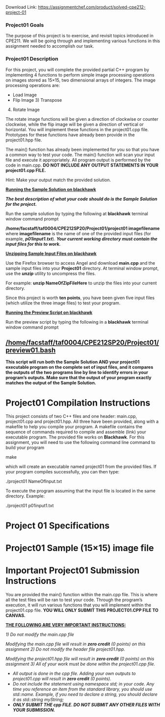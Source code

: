 Download Link: https://assignmentchef.com/product/solved-cpe212-project-01
<br>
<h3>Project01 Goals</h3>

The purpose of this project is to exercise, and revisit topics introduced in CPE211.  We will be going through and implementing various functions in this assignment needed to accomplish our task.




<h3>Project01 Description</h3>

For this project, you will complete the provided partial C++ program by implementing 4 functions to perform simple image processing operations on images stored as 15×15, two dimensional arrays of integers.  The image processing operations are:




<ul>

 <li>Load Image</li>

 <li>Flip Image 3) Transpose</li>

</ul>

4) Rotate Image




The rotate image functions will be given a direction of clockwise or counter clockwise, while the flip image will be given a direction of vertical or horizontal.  You will implement these functions in the project01.cpp file.  Prototypes for these functions have already been provide in the project01.hpp file.




The main() function has already been implemented for you so that you have a common way to test your code.  The main() function will scan your input file and execute it appropriately.  All program output is performed by the code in main.cpp.  <strong>DO NOT INCLUDE ANY OUTPUT STATEMENTS IN YOUR project01.cpp FILE.  </strong>

<strong> </strong>

Hint: Make your output match the provided solution.

<strong><u>Running the Sample Solution on </u></strong><strong><u>blackhawk</u></strong>

<strong><em>The best description of what your code should do is the Sample Solution for the project.   </em></strong>

Run the sample solution by typing the following at <strong>blackhawk</strong> terminal window command prompt

<strong>/home/facstaff/taf0004/CPE212SP20/Project01/project01   imagefilename </strong>where <strong>imagefilename</strong> is the name of one of the provided input files (for example, <strong><em>p01input1.txt</em></strong>).  <strong><em>Your current working directory must contain the input files for this to work.</em></strong>

<strong><u>Unzipping Sample Input Files on </u></strong><strong><u>blackhawk</u></strong>

Use the Firefox browser to access Angel and download <strong>main.cpp</strong> and the sample input files into your <strong>Project01</strong> directory.  At terminal window prompt, use the <strong><em>unzip</em></strong> utility to uncompress the files.




For example:  <strong>unzip  NameOfZipFileHere</strong> to unzip the files into your current directory.

Since this project is worth <strong>ten points</strong>, you have been given five input files (which utilize the three image files) to test your program.  <strong> </strong>

<strong><u>Running the Preview Script on </u></strong><strong><u>blackhawk</u></strong>

Run the preview script by typing the following in a <strong>blackhawk</strong> terminal window command prompt

<h2><u>/home/facstaff/taf0004/CPE212SP20/Project01/preview01.bash </u></h2>

<strong>This script will run both the </strong><strong>Sample Solution</strong><strong> AND </strong><strong>your project01</strong><strong> executable program on the complete set of input files, and it compares the outputs of the two programs line by line to identify errors in your program’s outputs.  Make sure that the output of your program exactly matches the output of the Sample Solution. </strong>







<h1>Project01 Compilation Instructions</h1>

This project consists of two C++ files and one header: main.cpp, project01.cpp and project01.hpp.  All three have been provided, along with a makefile to help you compile your program.  A makefile contains the sequence of commands required to compile and assemble (link) your executable program.  The provided file works on <strong>Blackhawk</strong>.  For this assignment, you will need to use the following command line command to build your program




make




which will create an executable named project01 from the provided files.  If your program compiles successfully, you can then type:

./project01 NameOfInput.txt

To execute the program assuming that the input file is located in the same directory.  Example:




./project01 p01input1.txt




<h1>Project 01 Specifications</h1>













<h1>Project01 Sample (15×15) image file</h1>










<strong>        </strong>

<h1>Important Project01 Submission Instructions</h1>

You are provided the main() function within the main.cpp file.  This is where all the test files will be ran to test your code.  Through the program’s execution, it will run various functions that you will implement within the project01.cpp file.  <strong>YOU WILL ONLY SUBMIT THIS PROJECT01.CPP FILE TO CANVAS. </strong>




<strong><u>THE FOLLOWING ARE VERY IMPORTANT INSTRUCTIONS:</u></strong>

<em>1)</em> <em>Do not modify the </em><em>main.cpp </em><em>file</em>

<em>Modifying the </em><em>main.cpp </em><em>file will result in </em><strong><em>zero credit</em></strong> <em>(</em><em>0 points</em><em>) on this assignment </em><em>2)</em> <em>Do not modify the header file </em><em>project01.hpp</em><em>.</em><em>  </em>

<em>Modifying the </em><em>project01.hpp  </em><em>file will result in </em><strong><em>zero credit</em></strong> <em>(</em><em>0 points</em><em>) on this assignment </em><em>3)</em> <em>All of your work must be done within the </em><em>project01.cpp </em><em>file.  </em><em>  </em>

<ul>

 <li><em>All output is done in the </em><em>cpp </em><em>file. Adding your own outputs to </em><em>project01.cpp </em><em>will result in </em><strong><em>zero credit</em></strong> <em>(</em><em>0 points</em><em>).</em></li>

 <li><em>Do not include the statement </em><em>using namespace std; </em><em>in your code. Any time you reference an item from the standard library, you should use </em><em>std::name</em><em>.  Example, if you need to declare a string, you should declare it as </em><em>std::string myString;</em></li>

 <li><strong><em>ONLY SUBMIT THE </em></strong><strong><em>cpp</em></strong><strong><em> FILE. DO NOT SUBMIT ANY OTHER FILES WITH YOUR SUBMISSION. </em></strong></li>

</ul>